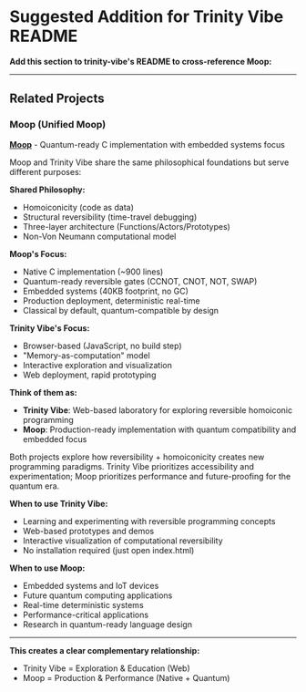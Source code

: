 # Suggested Addition for Trinity Vibe README

**Add this section to trinity-vibe's README to cross-reference Moop:**

---

## Related Projects

### Moop (Unified Moop)

**[Moop](https://github.com/Blobfish108/Miley-the-dog)** - Quantum-ready C implementation with embedded systems focus

Moop and Trinity Vibe share the same philosophical foundations but serve different purposes:

**Shared Philosophy:**
- Homoiconicity (code as data)
- Structural reversibility (time-travel debugging)
- Three-layer architecture (Functions/Actors/Prototypes)
- Non-Von Neumann computational model

**Moop's Focus:**
- Native C implementation (~900 lines)
- Quantum-ready reversible gates (CCNOT, CNOT, NOT, SWAP)
- Embedded systems (40KB footprint, no GC)
- Production deployment, deterministic real-time
- Classical by default, quantum-compatible by design

**Trinity Vibe's Focus:**
- Browser-based (JavaScript, no build step)
- "Memory-as-computation" model
- Interactive exploration and visualization
- Web deployment, rapid prototyping

**Think of them as:**
- **Trinity Vibe**: Web-based laboratory for exploring reversible homoiconic programming
- **Moop**: Production-ready implementation with quantum compatibility and embedded focus

Both projects explore how reversibility + homoiconicity creates new programming paradigms. Trinity Vibe prioritizes accessibility and experimentation; Moop prioritizes performance and future-proofing for the quantum era.

**When to use Trinity Vibe:**
- Learning and experimenting with reversible programming concepts
- Web-based prototypes and demos
- Interactive visualization of computational reversibility
- No installation required (just open index.html)

**When to use Moop:**
- Embedded systems and IoT devices
- Future quantum computing applications
- Real-time deterministic systems
- Performance-critical applications
- Research in quantum-ready language design

---

**This creates a clear complementary relationship:**
- Trinity Vibe = Exploration & Education (Web)
- Moop = Production & Performance (Native + Quantum)
